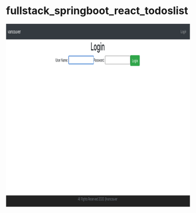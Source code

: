 # fullstack_springboot_react_todoslist
<img src="frontend/todoslist/images/homepage.png" height="500px" >
